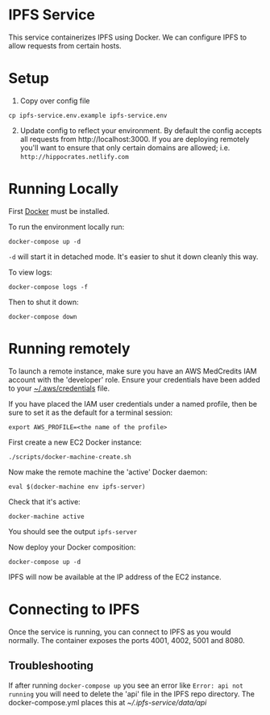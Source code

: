 # IPFS Service

This service containerizes IPFS using Docker.  We can configure IPFS to allow requests from certain hosts.

# Setup

1. Copy over config file

```
cp ipfs-service.env.example ipfs-service.env
```

2. Update config to reflect your environment.  By default the config accepts all requests from http://localhost:3000.  If you are deploying remotely you'll want to ensure that only certain domains are allowed; i.e. `http://hippocrates.netlify.com`

# Running Locally

First [Docker](https://www.docker.com/) must be installed.

To run the environment locally run:

```
docker-compose up -d
```

`-d` will start it in detached mode.  It's easier to shut it down cleanly this way.

To view logs:

```
docker-compose logs -f
```

Then to shut it down:

```
docker-compose down
```

# Running remotely

To launch a remote instance, make sure you have an AWS MedCredits IAM account with the 'developer' role.  Ensure your credentials have been added to your [~/.aws/credentials](https://docs.aws.amazon.com/cli/latest/userguide/cli-config-files.html) file.

If you have placed the IAM user credentials under a named profile, then be sure to set it as the default for a terminal session:

```
export AWS_PROFILE=<the name of the profile>
```

First create a new EC2 Docker instance:

```
./scripts/docker-machine-create.sh
```

Now make the remote machine the 'active' Docker daemon:

```
eval $(docker-machine env ipfs-server)
```

Check that it's active:

```
docker-machine active
```

You should see the output `ipfs-server`

Now deploy your Docker composition:

```
docker-compose up -d
```

IPFS will now be available at the IP address of the EC2 instance.

# Connecting to IPFS

Once the service is running, you can connect to IPFS as you would normally.  The container exposes the ports 4001, 4002, 5001 and 8080.

## Troubleshooting

If after running `docker-compose up` you see an error like `Error: api not running` you will need to delete
the 'api' file in the IPFS repo directory.  The docker-compose.yml places this at *~/.ipfs-service/data/api*
